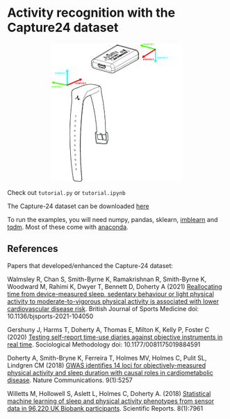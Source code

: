 # Activity recognition with the Capture24 dataset

<p align="center">
<img src="wrist_accelerometer.jpg" width="300"/>
</p>

Check out `tutorial.py` or `tutorial.ipynb`

The Capture-24 dataset can be downloaded [here](https://ora.ox.ac.uk/objects/uuid:92650814-a209-4607-9fb5-921eab761c11)

To run the examples, you will need numpy, pandas, sklearn, [imblearn](https://pypi.org/project/imblearn/) and [tqdm](https://pypi.org/project/tqdm/). Most of these come with [anaconda](https://www.anaconda.com/products/individual).

## References

Papers that developed/enhanced the Capture-24 dataset:

Walmsley R, Chan S, Smith-Byrne K, Ramakrishnan R, Smith-Byrne K, Woodward M, Rahimi K, Dwyer T, Bennett D, Doherty A (2021) [Reallocating time from device-measured sleep, sedentary behaviour or light physical activity to moderate-to-vigorous physical activity is associated with lower cardiovascular disease risk](https://bjsm.bmj.com/content/early/2021/09/06/bjsports-2021-104050). British Journal of Sports Medicine doi: 10.1136/bjsports-2021-104050

Gershuny J, Harms T, Doherty A, Thomas E, Milton K, Kelly P, Foster C (2020) [Testing self-report time-use diaries against objective instruments in real time](https://journals.sagepub.com/doi/full/10.1177/0081175019884591). Sociological Methodology doi: 10.1177/0081175019884591

Doherty A, Smith-Bryne K, Ferreira T, Holmes MV, Holmes C, Pulit SL, Lindgren CM (2018) [GWAS identifies 14 loci for objectively-measured physical activity and sleep duration with causal roles in cardiometabolic disease](https://www.nature.com/articles/s41467-018-07743-4). Nature Communications. 9(1):5257

Willetts M, Hollowell S, Aslett L, Holmes C, Doherty A. (2018) [Statistical machine learning of sleep and physical activity phenotypes from sensor data in 96,220 UK Biobank participants](https://www.nature.com/articles/s41598-018-26174-1). Scientific Reports. 8(1):7961

